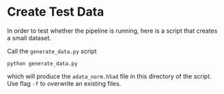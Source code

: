 # Create Test Data
In order to test whether the pipeline is running, here is a script that creates a small dataset.

Call the `generate_data.py` script
```
python generate_data.py
```
which will produce the `adata_norm.h5ad` file in this directory of the script. 
Use flag `-f` to overwrite an existing files.
